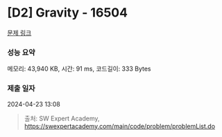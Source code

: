 # [D2] Gravity - 16504 

[문제 링크](https://swexpertacademy.com/main/code/problem/problemDetail.do?contestProbId=AYZOEkza5qMDFARc) 

### 성능 요약

메모리: 43,940 KB, 시간: 91 ms, 코드길이: 333 Bytes

### 제출 일자

2024-04-23 13:08



> 출처: SW Expert Academy, https://swexpertacademy.com/main/code/problem/problemList.do